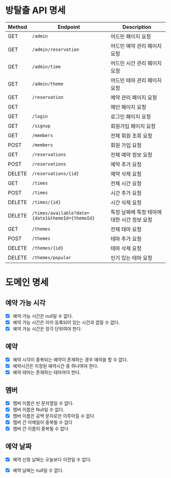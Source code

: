 # 방탈출 API 명세

| Method | Endpoint                                         | Description               |
|--------|--------------------------------------------------|---------------------------|
| GET    | `/admin`                                         | 어드민 페이지 요청                |
| GET    | `/admin/reservation`                             | 어드민 예약 관리 페이지 요청          |
| GET    | `/admin/time`                                    | 어드민 시간 관리 페이지 요청          |
| GET    | `/admin/theme`                                   | 어드민 테마 관리 페이지 요청          |
| GET    | `/reservation`                                   | 예약 관리 페이지 요청              |
| GET    | ` `                                              | 메인 페이지 요청                 |
| GET    | `/login`                                         | 로그인 페이지 요청                |
| GET    | `/signup`                                        | 회원가입 페이지 요청               |
| GET    | `/members`                                       | 전체 회원 조회 요청               |
| POST   | `/members`                                       | 회원 가입 요청                  |
| GET    | `/reservations`                                  | 전체 예약 정보 요청               |
| POST   | `/reservations`                                  | 예약 추가 요청                  |
| DELETE | `/reservations/{id}`                             | 예약 삭제 요청                  |
| GET    | `/times`                                         | 전체 시간 요청                  |
| POST   | `/times`                                         | 시간 추가 요청                  |
| DELETE | `/times/{id}`                                    | 시간 삭제 요청                  |
| DELETE | `/times/available?date={date}&themeId={themeId}` | 특정 날짜에 특정 테마에 대한 시간 정보 요청 |
| GET    | `/themes`                                        | 전체 테마 요청                  |
| POST   | `/themes`                                        | 테마 추가 요청                  |
| DELETE | `/themes/{id}`                                   | 테마 삭제 요청                  |
| DELETE | `/themes/popular`                                | 인기 있는 테마 요청               |

# 도메인 명세

## 예약 가능 시각

- [x] 예약 가능 시간은 null일 수 없다.
- [x] 예약 가능 시간은 이미 등록되어 있는 시간과 겹칠 수 없다.
- [x] 예약 가능 시간은 정각 단위여야 한다.

## 예약

- [x] 예약 시각이 중복되는 예약이 존재하는 경우 예약을 할 수 없다.
- [x] 예약시간은 지정된 예약시간 중 하나여야 한다.
- [x] 예약 테마는 존재하는 테마여야 한다.

## 멤버

- [x] 멤버 이름은 빈 문자열일 수 없다.
- [x] 멤버 이름은 Null일 수 없다.
- [x] 멤버 이름은 공백 문자로만 이루어질 수 없다
- [x] 멤버 간 이메일이 중복될 수 없다
- [x] 멤버 간 이름이 중복될 수 없다

## 예약 날짜

- [x] 예약 신청 날짜는 오늘보다 이전일 수 없다.
- [x] 예약 날짜는 null일 수 없다.



